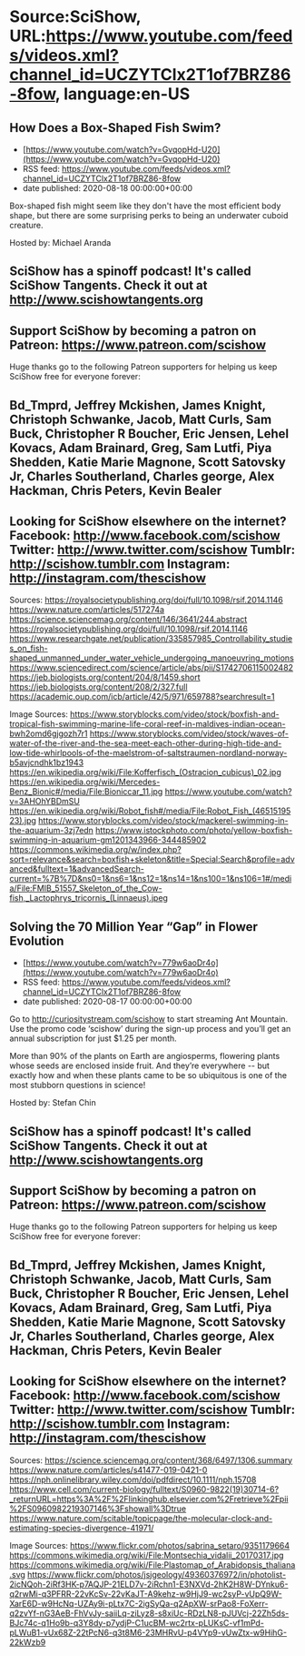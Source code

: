 # Source:SciShow, URL:https://www.youtube.com/feeds/videos.xml?channel_id=UCZYTClx2T1of7BRZ86-8fow, language:en-US

## How Does a Box-Shaped Fish Swim?
 - [https://www.youtube.com/watch?v=GvqopHd-U20](https://www.youtube.com/watch?v=GvqopHd-U20)
 - RSS feed: https://www.youtube.com/feeds/videos.xml?channel_id=UCZYTClx2T1of7BRZ86-8fow
 - date published: 2020-08-18 00:00:00+00:00

Box-shaped fish might seem like they don't have the most efficient body shape, but there are some surprising perks to being an underwater cuboid creature.

Hosted by: Michael Aranda

SciShow has a spinoff podcast! It's called SciShow Tangents. Check it out at http://www.scishowtangents.org
----------
Support SciShow by becoming a patron on Patreon: https://www.patreon.com/scishow
----------
Huge thanks go to the following Patreon supporters for helping us keep SciShow free for everyone forever:

Bd_Tmprd, Jeffrey Mckishen, James Knight, Christoph Schwanke, Jacob, Matt Curls, Sam Buck, Christopher R Boucher, Eric Jensen, Lehel Kovacs, Adam Brainard, Greg, Sam Lutfi, Piya Shedden, Katie Marie Magnone, Scott Satovsky Jr, Charles Southerland, Charles george, Alex Hackman, Chris Peters, Kevin Bealer
----------
Looking for SciShow elsewhere on the internet?
Facebook: http://www.facebook.com/scishow
Twitter: http://www.twitter.com/scishow
Tumblr: http://scishow.tumblr.com
Instagram: http://instagram.com/thescishow
----------
Sources:
https://royalsocietypublishing.org/doi/full/10.1098/rsif.2014.1146
https://www.nature.com/articles/517274a
https://science.sciencemag.org/content/146/3641/244.abstract
https://royalsocietypublishing.org/doi/full/10.1098/rsif.2014.1146
https://www.researchgate.net/publication/335857985_Controllability_studies_on_fish-shaped_unmanned_under_water_vehicle_undergoing_manoeuvring_motions
https://www.sciencedirect.com/science/article/abs/pii/S1742706115002482
https://jeb.biologists.org/content/204/8/1459.short
https://jeb.biologists.org/content/208/2/327.full 
https://academic.oup.com/icb/article/42/5/971/659788?searchresult=1

Image Sources: 
https://www.storyblocks.com/video/stock/boxfish-and-tropical-fish-swimming-marine-life-coral-reef-in-maldives-indian-ocean-bwh2omd6gjgozh7r1
https://www.storyblocks.com/video/stock/waves-of-water-of-the-river-and-the-sea-meet-each-other-during-high-tide-and-low-tide-whirlpools-of-the-maelstrom-of-saltstraumen-nordland-norway-b5avjcndhk1bz1943
https://en.wikipedia.org/wiki/File:Kofferfisch_(Ostracion_cubicus)_02.jpg
https://en.wikipedia.org/wiki/Mercedes-Benz_Bionic#/media/File:Bioniccar_11.jpg
https://www.youtube.com/watch?v=3AHOhYBDmSU
https://en.wikipedia.org/wiki/Robot_fish#/media/File:Robot_Fish_(4651519523).jpg
https://www.storyblocks.com/video/stock/mackerel-swimming-in-the-aquarium-3zj7edn
https://www.istockphoto.com/photo/yellow-boxfish-swimming-in-aquarium-gm1201343966-344485902
https://commons.wikimedia.org/w/index.php?sort=relevance&search=boxfish+skeleton&title=Special:Search&profile=advanced&fulltext=1&advancedSearch-current=%7B%7D&ns0=1&ns6=1&ns12=1&ns14=1&ns100=1&ns106=1#/media/File:FMIB_51557_Skeleton_of_the_Cow-fish,_Lactophrys_tricornis_(Linnaeus).jpeg

## Solving the 70 Million Year “Gap” in Flower Evolution
 - [https://www.youtube.com/watch?v=779w6aoDr4o](https://www.youtube.com/watch?v=779w6aoDr4o)
 - RSS feed: https://www.youtube.com/feeds/videos.xml?channel_id=UCZYTClx2T1of7BRZ86-8fow
 - date published: 2020-08-17 00:00:00+00:00

Go to http://curiositystream.com/scishow to start streaming Ant Mountain. Use the promo code ‘scishow’ during the sign-up process and you’ll get an annual subscription for just $1.25 per month.

More than 90% of the plants on Earth are angiosperms, flowering plants whose seeds are enclosed inside fruit. And they’re everywhere -- but exactly how and when these plants came to be so ubiquitous is one of the most stubborn questions in science!

Hosted by: Stefan Chin

SciShow has a spinoff podcast! It's called SciShow Tangents. Check it out at http://www.scishowtangents.org
----------
Support SciShow by becoming a patron on Patreon: https://www.patreon.com/scishow
----------
Huge thanks go to the following Patreon supporters for helping us keep SciShow free for everyone forever:

Bd_Tmprd, Jeffrey Mckishen, James Knight, Christoph Schwanke, Jacob, Matt Curls, Sam Buck, Christopher R Boucher, Eric Jensen, Lehel Kovacs, Adam Brainard, Greg, Sam Lutfi, Piya Shedden, Katie Marie Magnone, Scott Satovsky Jr, Charles Southerland, Charles george, Alex Hackman, Chris Peters, Kevin Bealer
----------
Looking for SciShow elsewhere on the internet?
Facebook: http://www.facebook.com/scishow
Twitter: http://www.twitter.com/scishow
Tumblr: http://scishow.tumblr.com
Instagram: http://instagram.com/thescishow
----------
Sources:
https://science.sciencemag.org/content/368/6497/1306.summary
https://www.nature.com/articles/s41477-019-0421-0
https://nph.onlinelibrary.wiley.com/doi/pdfdirect/10.1111/nph.15708
https://www.cell.com/current-biology/fulltext/S0960-9822(19)30714-6?_returnURL=https%3A%2F%2Flinkinghub.elsevier.com%2Fretrieve%2Fpii%2FS0960982219307146%3Fshowall%3Dtrue
https://www.nature.com/scitable/topicpage/the-molecular-clock-and-estimating-species-divergence-41971/

Image Sources:
https://www.flickr.com/photos/sabrina_setaro/9351179664
https://commons.wikimedia.org/wiki/File:Montsechia_vidalii_20170317.jpg
https://commons.wikimedia.org/wiki/File:Plastomap_of_Arabidopsis_thaliana.svg
https://www.flickr.com/photos/jsjgeology/49360376972/in/photolist-2icNQoh-2iRf3HK-p7AQJP-21ELD7v-2iRchn1-E3NXVd-2hK2H8W-DYnku6-q2rwMi-q3PFRR-22vKcSv-22vKaJT-A9kehz-w9HjJ9-wc2syP-vUpQ9W-XarE6D-w9HcNq-UZAy9i-pLtx7C-2igSyQa-q2ApXW-srPao8-FoXerr-q2zvYf-nG3AeB-FhVvJy-saiiLq-ziLyz8-s8xiUc-RDzLN8-pJUVcj-22Zh5ds-BJc74c-q1Ho9b-q3Y8dy-p7ydjP-C1ucBM-wc2rtx-pLUKsC-vf1mPd-pLWuB1-vUx68Z-22tPcN6-q3t8M6-23MHRvU-p4VYp9-vUwZtx-w9HihG-22kWzb9

